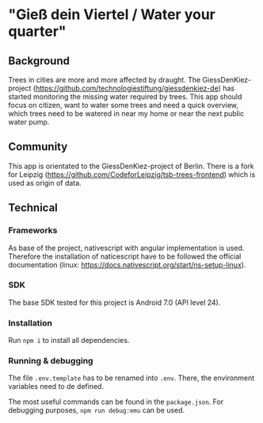 # "Gieß dein Viertel / Water your quarter"

## Background

Trees in cities are more and more affected by draught.
The GiessDenKiez-project (https://github.com/technologiestiftung/giessdenkiez-de)
has started monitoring the missing water required by trees.
This app should focus on citizen, want to water some trees and need a quick overview,
which trees need to be watered in near my home or near the next public water pump.

## Community

This app is orientated to the GiessDenKiez-project of Berlin.
There is a fork for Leipzig (https://github.com/CodeforLeipzig/tsb-trees-frontend)
which is used as origin of data.

## Technical

### Frameworks
As base of the project, nativescript with angular implementation is used.
Therefore the installation of naticescript have to be followed the official
documentation (linux: https://docs.nativescript.org/start/ns-setup-linux).

### SDK
The base SDK tested for this project is Android 7.0 (API level 24).

### Installation
Run `npm i` to install all dependencies.

### Running & debugging
The file `.env.template` has to be renamed into `.env`. There, the environment variables
need to de defined.

The most useful commands can be found in the `package.json`.
For debugging purposes, `npm run debug:emu` can be used.
